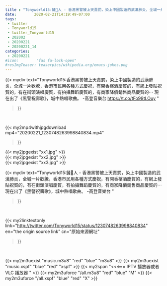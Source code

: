 ```yaml
---
title : "Tonyworld15:鏟🐍人 - 香港黑警被上天責罰，染上中國製造的武漢肺炎，全城一片歡騰，香港市民用各種方式慶祝，有開香檳酒慶賀的，有網上發貼祝賀的，有在街頭演唱慶賀，有拍攝舞蹈慶賀的，有商家降價銷售商品慶賀的⋯  現在出了《黑警祝壽歌》，城中熱唱歌曲。  -高登音樂台 "
date:        2020-02-21T14:19:49-07:00
tags:
 - twitter
 - Tonyworld15
 - twitter_Tonyworld15
 - 202002
 - 20200221
 - 20200221_14
categories:
 - 20200221
#icon:        "fas fa-lock-open"
#resImgTeaser: teaserpics/wikipedia.org/emacs-jokes.png
---
```


{{< mydiv text="Tonyworld15:香港黑警被上天責罰，染上中國製造的武漢肺炎，全城一片歡騰，香港市民用各種方式慶祝，有開香檳酒慶賀的，有網上發貼祝賀的，有在街頭演唱慶賀，有拍攝舞蹈慶賀的，有商家降價銷售商品慶賀的⋯  現在出了《黑警祝壽歌》，城中熱唱歌曲。  -高登音樂台 https://t.co/tFo99tLOuy "
>}}
<br>


{{< my2mp4withjpgdownload mp4="20200221_1230748263998840834.mp4"
>}}

{{< my2jpgexist "xx1.jpg" >}}<br>
{{< my2jpgexist "xx2.jpg" >}}<br>
{{< my2jpgexist "xx3.jpg" >}}<br>



{{< mydiv text="Tonyworld15:鏟🐍人 - 香港黑警被上天責罰，染上中國製造的武漢肺炎，全城一片歡騰，香港市民用各種方式慶祝，有開香檳酒慶賀的，有網上發貼祝賀的，有在街頭演唱慶賀，有拍攝舞蹈慶賀的，有商家降價銷售商品慶賀的⋯  現在出了《黑警祝壽歌》，城中熱唱歌曲。  -高登音樂台 "
>}}
<br>

{{< my2linktextonly link="http://twitter.com/Tonyworld15/status/1230748263998840834"
en="the origin source link" cn="原始來源網址"
>}}


<br>

{{< my2m3uexist "music.m3u8" "red"  "blue" "m3u8" >}} {{< my2m3uexist "music.xspf" "blue" "red"  "xspf" >}} {{< my2span "<<<=== IPTV 播放器或者 VLC 播放器 " >}} {{< my2m3uforce "/all.m3u8" "red"  "blue" "M" >}} {{< my2m3uforce "/all.xspf" "blue" "red"  "X" >}} 
